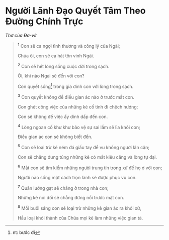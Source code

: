 # Người Lãnh Ðạo Quyết Tâm Theo Ðường Chính Trực

_Thơ của Ða-vít_

> <sup><b>1</b></sup> Con sẽ ca ngợi tình thương và công lý của Ngài;
>
> Chúa ôi, con sẽ ca hát tôn vinh Ngài.
>
> <sup><b>2</b></sup> Con sẽ hết lòng sống cuộc đời trong sạch.
>
> Ôi, khi nào Ngài sẽ đến với con?
>
> Con quyết sống[^1-cf6797a4-1b81-4f67-8c09-6607ee9bed58] trong gia đình con với lòng trong sạch.
>
> <sup><b>3</b></sup> Con quyết không để điều gian ác nào ở trước mắt con.
>
> Con ghét công việc của những kẻ cố tình đi chệch hướng;
>
> Con sẽ không để việc ấy dính dấp đến con.
>
> <sup><b>4</b></sup> Lòng ngoan cố khư khư bảo vệ sự sai lầm sẽ lìa khỏi con;
>
> Ðiều gian ác con sẽ không biết đến.
>
> <sup><b>5</b></sup> Con sẽ loại trừ kẻ ném đá giấu tay để vu khống người lân cận;
>
> Con sẽ chẳng dung túng những kẻ có mắt kiêu căng và lòng tự đại.
>
> <sup><b>6</b></sup> Mắt con sẽ tìm kiếm những người trung tín trong xứ để họ ở với con;
>
> Người nào sống một cách trọn lành sẽ được phục vụ con.
>
> <sup><b>7</b></sup> Quân lường gạt sẽ chẳng ở trong nhà con;
>
> Những kẻ nói dối sẽ chẳng đứng nổi trước mặt con.
>
> <sup><b>8</b></sup> Mỗi buổi sáng con sẽ loại trừ những kẻ gian ác ra khỏi xứ,
>
> Hầu loại khỏi thành của Chúa mọi kẻ làm những việc gian tà.

[^1-cf6797a4-1b81-4f67-8c09-6607ee9bed58]: nt: bước đi
